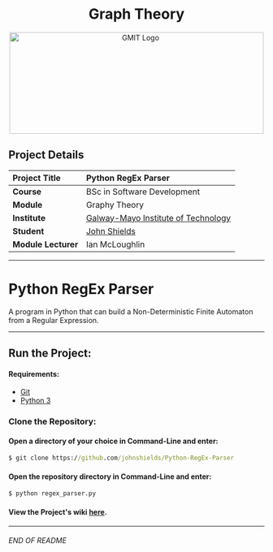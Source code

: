 <h1 align="center">Graph Theory</h1>

<a href="https://www.gmit.ie/" >
<p align="center"><img src="https://i.ibb.co/f1ZQSkt/logo-gmit.png"
alt="GMIT Logo" width="500" height="200"/>
</p></a>

## Project Details
| **Project Title** | Python RegEx Parser |
| :------------- |:-------------|
| **Course**              | BSc in Software Development |
| **Module**              | Graphy Theory |
| **Institute**           | [Galway-Mayo Institute of Technology](https://www.gmit.ie/) |
| **Student**            | [John Shields](https://github.com/johnshields) |
| **Module Lecturer**     | Ian McLoughlin |

***

# Python RegEx Parser

A program in Python that can build a Non-Deterministic Finite Automaton from a Regular Expression.
***
## Run the Project:
#### Requirements:
* [Git](https://git-scm.com/downloads)
* [Python 3](https://www.python.org/downloads/) 

### Clone the Repository:
#### Open a directory of your choice in Command-Line and enter:
```cmd
$ git clone https://github.com/johnshields/Python-RegEx-Parser
```
#### Open the repository directory in Command-Line and enter:
```cmd
$ python regex_parser.py
```

#### View the Project's wiki [here](https://github.com/johnshields/Python-RegEx-Parser/wiki).

***
###### END OF README


